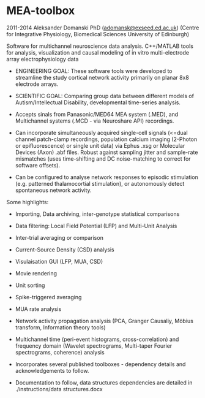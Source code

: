 MEA-toolbox
===========

2011-2014 Aleksander Domanski PhD (adomansk@exseed.ed.ac.uk) (Centre for Integrative Physiology, Biomedical Sciences University of Edinburgh)

Software for multichannel neuroscience data analysis.
C++/MATLAB tools for analysis, visualization and causal modeling of in vitro multi-electrode array electrophysiology data 

- ENGINEERING GOAL: These software tools were developed to streamline the study cortical network activity primarily on planar     8x8 electrode arrays. 

- SCIENTIFIC GOAL: Comparing group data between different models of Autism/Intellectual Disability, developmental time-series     analysis.


- Accepts sinals from Panasonic/MED64 MEA system (.MED), and Multichannel systems (.MCD - via Neuroshare API) recordings.
- Can incorporate simultaneously acquired single-cell signals (<=dual channel patch-clamp recordings, population calcium imaging   (2-Photon or epifluorescence) or single unit data) via Ephus .xsg or Molecular Devices (Axon) .abf files. Robust against        sampling jitter and sample-rate mismatches (uses time-shifting and DC noise-matching to correct for software offsets).

- Can be configured to analyse network responses to episodic stimulation (e.g. patterned thalamocortial stimulation), or          autonomously detect spontaneous network activity.

Some highlights:

- Importing, Data archiving, inter-genotype statistical comparisons
- Data filtering: Local Field Potential (LFP) and Multi-Unit Analysis
- Inter-trial averaging or comparison
- Current-Source Density (CSD) analysis
- Visulaisation GUI (LFP, MUA, CSD)
- Movie rendering 
- Unit sorting
- Spike-triggered averaging
- MUA rate analysis
- Network activity propagation analysis (PCA, Granger Causaliy, Möbius transform, Information theory tools)
- Multichannel time (peri-event histograms, cross-correlation) and frequency domain (Wavelet spectrograms, Multi-taper Fourier    spectrograms, coherence) analysis

- Incorporates several published toolboxes - dependency details and acknowledgements to follow.
- Documentation to follow, data structures dependencies are detailed in ./instructions/data structures.docx

